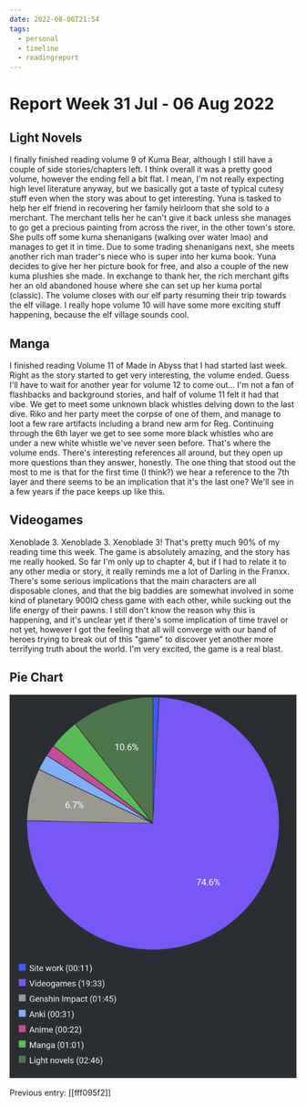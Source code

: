 ```yaml
---
date: 2022-08-06T21:54
tags:
  - personal
  - timeline
  - readingreport
---
```


#  Report Week 31 Jul - 06 Aug 2022

## Light Novels

I finally finished reading volume 9 of Kuma Bear, although I still have a couple
of side stories/chapters left. I think overall it was a pretty good volume,
however the ending fell a bit flat. I mean, I'm not really expecting high level
literature anyway, but we basically got a taste of typical cutesy stuff even
when the story was about to get interesting. Yuna is tasked to help her elf
friend in recovering her family heirloom that she sold to a merchant. The
merchant tells her he can't give it back unless she manages to go get a precious
painting from across the river, in the other town's store. She pulls off some
kuma shenanigans (walking over water lmao) and manages to get it in time. Due to
some trading shenanigans next, she meets another rich man trader's niece who is
super into her kuma book. Yuna decides to give her her picture book for free,
and also a couple of the new kuma plushies she made. In exchange to thank her,
the rich merchant gifts her an old abandoned house where she can set up her kuma
portal (classic). The volume closes with our elf party resuming their trip
towards the elf village. I really hope volume 10 will have some more exciting
stuff happening, because the elf village sounds cool.

## Manga

I finished reading Volume 11 of Made in Abyss that I had started last week.
Right as the story started to get very interesting, the volume ended. Guess I'll
have to wait for another year for volume 12 to come out... I'm not a fan of
flashbacks and background stories, and half of volume 11 felt it had that vibe.
We get to meet some unknown black whistles delving down to the last dive. Riko
and her party meet the corpse of one of them, and manage to loot a few rare
artifacts including a brand new arm for Reg. Continuing through the 6th layer
we get to see some more black whistles who are under a new white whistle we've
never seen before. That's where the volume ends. There's interesting references
all around, but they open up more questions than they answer, honestly. The one
thing that stood out the most to me is that for the first time (I think?) we
hear a reference to the 7th layer and there seems to be an implication that it's
the last one? We'll see in a few years if the pace keeps up like this.

## Videogames

Xenoblade 3. Xenoblade 3. Xenoblade 3! That's pretty much 90% of my reading time
this week. The game is absolutely amazing, and the story has me really hooked.
So far I'm only up to chapter 4, but if I had to relate it to any other media or
story, it really reminds me a lot of Darling in the Franxx. There's some serious
implications that the main characters are all disposable clones, and that the
big baddies are somewhat involved in some kind of planetary 900IQ chess game
with each other, while sucking out the life energy of their pawns. I still don't
know the reason why this is happening, and it's unclear yet if there's some
implication of time travel or not yet, however I got the feeling that all will
converge with our band of heroes trying to break out of this "game" to discover
yet another more terrifying truth about the world. I'm very excited, the game is
a real blast.

## Pie Chart

![Report](./static/reports/2022-08-06.png)

Previous entry: [[fff095f2]]

